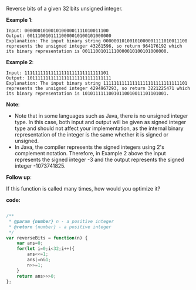 Reverse bits of a given 32 bits unsigned integer.

**Example 1**:
```
Input: 00000010100101000001111010011100
Output: 00111001011110000010100101000000
Explanation: The input binary string 00000010100101000001111010011100 represents the unsigned integer 43261596, so return 964176192 which its binary representation is 00111001011110000010100101000000.
```

**Example 2**:
```
Input: 11111111111111111111111111111101
Output: 10111111111111111111111111111111
Explanation: The input binary string 11111111111111111111111111111101 represents the unsigned integer 4294967293, so return 3221225471 which its binary representation is 10101111110010110010011101101001.
```

**Note**:

- Note that in some languages such as Java, there is no unsigned integer type. In this case, both input and output will be given as signed integer type and should not affect your implementation, as the internal binary representation of the integer is the same whether it is signed or unsigned.
- In Java, the compiler represents the signed integers using 2's complement notation. Therefore, in Example 2 above the input represents the signed integer -3 and the output represents the signed integer -1073741825.
 

**Follow up**:

If this function is called many times, how would you optimize it?


**code:**

```js

/**
 * @param {number} n - a positive integer
 * @return {number} - a positive integer
 */
var reverseBits = function(n) {
    var ans=0;
    for(let i=0;i<32;i++){
        ans<<=1;
        ans|=n&1;
        n>>=1;
    }
    return ans>>>0;
};



```